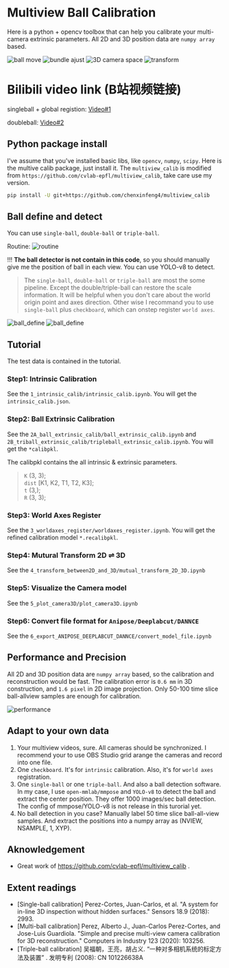# Multiview Ball Calibration
Here is a python + opencv toolbox that can help you calibrate your multi-camera extrinsic parameters. All 2D and 3D position data are `numpy array` based.

![ball move](src_images/ball_move.gif)
![bundle ajust](src_images/bundle_adjust.jpg)
![3D camera space](src_images/cameras_3d_show.jpg)
![transform](src_images/transform_2D_3D.jpg)

# Bilibili video link (B站视频链接)
singleball + global registion: [Video#1](https://www.bilibili.com/video/BV15i421v7xo/)

doubleball: [Video#2](https://www.bilibili.com/video/BV1e1421b7cv/)

## Python package install
I've assume that you've installed basic libs, like `opencv`, `numpy`, `scipy`. Here is the multive calib package, just install it.
The `multiview_calib` is modified from `https://github.com/cvlab-epfl/multiview_calib`, take care use my version.
```bash
pip install -U git+https://github.com/chenxinfeng4/multiview_calib
```

## Ball define and detect
You can use `single-ball`, `double-ball` or `triple-ball`. 

Routine:
![routine](src_images/routine.jpg)


!!! **The ball detector is not contain in this code**, so you should manually give me the position of ball in each view. You can use YOLO-v8 to detect.

> The `single-ball`, `double-ball` or `triple-ball` are most the some pipeline. Except the double/triple-ball can restore the scale information. It will be helpful when you don't care about the world origin point and axes direction. Other wise I recommand you to use `single-ball` plus `checkboard`, which can onstep register `world axes`.


![ball_define](src_images/ball_define.jpg)
![ball_define](src_images/doubleball.jpg)



## Tutorial
The test data is contained in the tutorial. 

### Step1: Intrinsic Calibration
See the `1_intrinsic_calib/intrinsic_calib.ipynb`. You will get the `intrinsic_calib.json`.

### Step2: Ball Extrinsic Calibration
See the `2A_ball_extrinsic_calib/ball_extrinsic_calib.ipynb` and `2B_triball_extrinsic_calib/tripleball_extrinsic_calib.ipynb`. You will get the `*calibpkl`.

The calibpkl contains the all intrinsic & extrinsic parameters. 
> `K` (3, 3);  
> `dist` [K1, K2, T1, T2, K3];  
> `t` (3,);  
> `R` (3, 3); 

### Step3: World Axes Register
See the `3_worldaxes_register/worldaxes_register.ipynb`. You will get the refined calibration model `*.recalibpkl`.

### Step4: Mutural Transform 2D ⇌ 3D
See the `4_transform_between2D_and_3D/mutual_transform_2D_3D.ipynb`

### Step5: Visualize the Camera model
See the `5_plot_camera3D/plot_camera3D.ipynb`

### Step6: Convert file format for `Anipose/Deeplabcut/DANNCE`
See the `6_export_ANIPOSE_DEEPLABCUT_DANNCE/convert_model_file.ipynb`

## Performance and Precision
All 2D and 3D position data are `numpy array` based, so the calibration and reconstruction would be fast.
The calibration error is `0.6 mm` in 3D construction, and `1.6 pixel` in 2D image projection. Only 50-100 time slice ball-allview samples are enough for calibration. 

![performance](src_images/performance.jpg)


## Adapt to your own data
1. Your multiview videos, sure. All cameras should be synchronized. I recommend your to use OBS Studio grid arange the cameras and record into one file.
2. One `checkboard`. It's for `intrinsic` calibration. Also, it's for `world axes` registration.
3. One `single-ball` or one `triple-ball`. And also a ball detection software. In my case, I use `open-mmlab/mmpose` and `YOLO-v8` to detect the ball and extract the center position. They offer 1000 images/sec ball detection. The config of mmpose/YOLO-v8 is not release in this turorial yet.
4. No ball detection in you case? Manually label 50 time slice ball-all-view samples. And extract the positions into a numpy array as (NVIEW, NSAMPLE, 1, XYP).

## Aknowledgement
- Great work of https://github.com/cvlab-epfl/multiview_calib .

## Extent readings
- [Single-ball calibration] Perez-Cortes, Juan-Carlos, et al. "A system for in-line 3D inspection without hidden surfaces." Sensors 18.9 (2018): 2993.
- [Multi-ball calibration] Perez, Alberto J., Juan-Carlos Perez-Cortes, and Jose-Luis Guardiola. "Simple and precise multi-view camera calibration for 3D reconstruction." Computers in Industry 123 (2020): 103256.
- [Triple-ball calibration] 吴福朝，王亮，胡占义. “一种对多相机系统的标定方法及装置” . 发明专利 (2008): CN 101226638A
